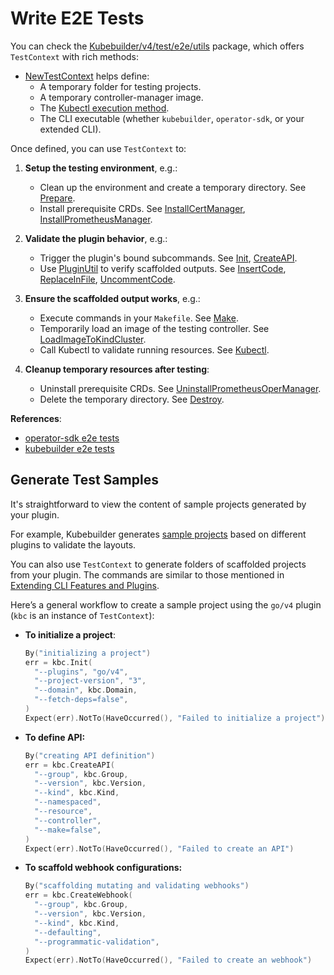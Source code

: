 # Write E2E Tests

You can check the [Kubebuilder/v4/test/e2e/utils][utils-kb] package, which offers `TestContext` with rich methods:

- [NewTestContext][new-context] helps define:
    - A temporary folder for testing projects.
    - A temporary controller-manager image.
    - The [Kubectl execution method][kubectl-ktc].
    - The CLI executable (whether `kubebuilder`, `operator-sdk`, or your extended CLI).

Once defined, you can use `TestContext` to:

1. **Setup the testing environment**, e.g.:
    - Clean up the environment and create a temporary directory. See [Prepare][prepare-method].
    - Install prerequisite CRDs. See [InstallCertManager][cert-manager-install], [InstallPrometheusManager][prometheus-manager-install].

2. **Validate the plugin behavior**, e.g.:
    - Trigger the plugin's bound subcommands. See [Init][init-subcommand], [CreateAPI][create-api-subcommand].
    - Use [PluginUtil][plugin-util] to verify scaffolded outputs. See [InsertCode][insert-code], [ReplaceInFile][replace-in-file], [UncommentCode][uncomment-code].

3. **Ensure the scaffolded output works**, e.g.:
    - Execute commands in your `Makefile`. See [Make][make-command].
    - Temporarily load an image of the testing controller. See [LoadImageToKindCluster][load-image-to-kind].
    - Call Kubectl to validate running resources. See [Kubectl][kubectl-ktc].

4. **Cleanup temporary resources after testing**:
    - Uninstall prerequisite CRDs. See [UninstallPrometheusOperManager][uninstall-prometheus-manager].
    - Delete the temporary directory. See [Destroy][destroy-method].

**References**:
- [operator-sdk e2e tests][sdk-e2e-tests]
- [kubebuilder e2e tests][kb-e2e-tests]


## Generate Test Samples

It's straightforward to view the content of sample projects generated
by your plugin.

For example, Kubebuilder generates [sample projects][kb-samples] based
on different plugins to validate the layouts.

You can also use `TestContext` to generate folders of scaffolded
projects from your plugin. The commands are similar to those
mentioned in [Extending CLI Features and Plugins][extending-cli].

Here’s a general workflow to create a sample project using the `go/v4` plugin (`kbc` is an instance of `TestContext`):

- **To initialize a project**:
  ```go
  By("initializing a project")
  err = kbc.Init(
  	"--plugins", "go/v4",
  	"--project-version", "3",
  	"--domain", kbc.Domain,
  	"--fetch-deps=false",
  )
  Expect(err).NotTo(HaveOccurred(), "Failed to initialize a project")
  ```

- **To define API:**
  ```go
  By("creating API definition")
  err = kbc.CreateAPI(
  	"--group", kbc.Group,
  	"--version", kbc.Version,
  	"--kind", kbc.Kind,
  	"--namespaced",
  	"--resource",
  	"--controller",
  	"--make=false",
  )
  Expect(err).NotTo(HaveOccurred(), "Failed to create an API")
  ```

- **To scaffold webhook configurations:**
  ```go
  By("scaffolding mutating and validating webhooks")
  err = kbc.CreateWebhook(
  	"--group", kbc.Group,
  	"--version", kbc.Version,
  	"--kind", kbc.Kind,
  	"--defaulting",
  	"--programmatic-validation",
  )
  Expect(err).NotTo(HaveOccurred(), "Failed to create an webhook")
  ```

[cert-manager-install]: https://pkg.go.dev/sigs.k8s.io/kubebuilder/v4/test/e2e/utils#TestContext.InstallCertManager
[create-api-subcommand]: https://pkg.go.dev/sigs.k8s.io/kubebuilder/v4/test/e2e/utils#TestContext.CreateAPI
[destroy-method]: https://pkg.go.dev/sigs.k8s.io/kubebuilder/v4/test/e2e/utils#TestContext.Destroy
[extending-cli]: ./extending_cli_features_and_plugins.md
[init-subcommand]: https://pkg.go.dev/sigs.k8s.io/kubebuilder/v4/test/e2e/utils#TestContext.Init
[insert-code]: https://pkg.go.dev/sigs.k8s.io/kubebuilder/v4/pkg/plugin/util#InsertCode
[kb-e2e-tests]: https://github.com/kubernetes-sigs/kubebuilder/tree/book-v4/test/e2e
[kb-samples]: https://github.com/kubernetes-sigs/kubebuilder/tree/book-v4/testdata
[kubectl-ktc]: https://pkg.go.dev/sigs.k8s.io/kubebuilder/v4/test/e2e/utils#Kubectl
[load-image-to-kind]: https://pkg.go.dev/sigs.k8s.io/kubebuilder/v4/test/e2e/utils#TestContext.LoadImageToKindCluster
[make-command]: https://pkg.go.dev/sigs.k8s.io/kubebuilder/v4/test/e2e/utils#TestContext.Make
[new-context]: https://pkg.go.dev/sigs.k8s.io/kubebuilder/v4/test/e2e/utils#NewTestContext
[plugin-util]: https://pkg.go.dev/sigs.k8s.io/kubebuilder/v4/pkg/plugin/util
[prepare-method]: https://pkg.go.dev/sigs.k8s.io/kubebuilder/v4/test/e2e/utils#TestContext.Prepare
[prometheus-manager-install]: https://pkg.go.dev/sigs.k8s.io/kubebuilder/v4/test/e2e/utils#TestContext.InstallPrometheusOperManager
[replace-in-file]: https://pkg.go.dev/sigs.k8s.io/kubebuilder/v4/pkg/plugin/util#ReplaceInFile
[sdk-e2e-tests]: https://github.com/operator-framework/operator-sdk/tree/master/test/e2e/go
[uncomment-code]: https://pkg.go.dev/sigs.k8s.io/kubebuilder/v4/pkg/plugin/util#UncommentCode
[uninstall-prometheus-manager]: https://pkg.go.dev/sigs.k8s.io/kubebuilder/v4/test/e2e/utils#TestContext.UninstallPrometheusOperManager
[utils-kb]: https://github.com/kubernetes-sigs/kubebuilder/tree/book-v4/test/e2e/utils
